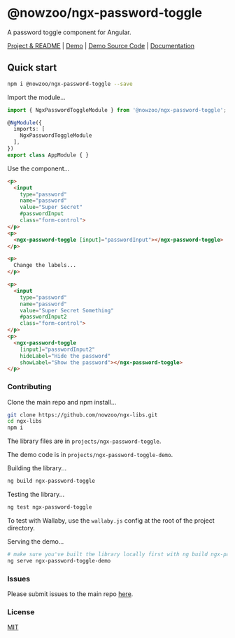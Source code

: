 # @nowzoo/ngx-password-toggle

A password toggle component for Angular.

[Project & README](https://github.com/nowzoo/ngx-libs/tree/master/projects/ngx-password-toggle)
|
[Demo](https://nowzoo.github.io/ngx-libs/ngx-password-toggle/)
|
[Demo Source Code](https://github.com/nowzoo/ngx-libs/tree/master/projects/ngx-password-toggle-demo/src/app)
|
[Documentation](https://nowzoo.github.io/ngx-libs/ngx-password-toggle/docs/)


## Quick start

```bash
npm i @nowzoo/ngx-password-toggle --save
```

Import the module...
```ts
import { NgxPasswordToggleModule } from '@nowzoo/ngx-password-toggle';

@NgModule({
  imports: [
    NgxPasswordToggleModule
  ],
})
export class AppModule { }
```
Use the component...

```html
<p>
  <input
    type="password"
    name="password"
    value="Super Secret"
    #passwordInput
    class="form-control">
</p>
<p>
  <ngx-password-toggle [input]="passwordInput"></ngx-password-toggle>
</p>

<p>
  Change the labels...
</p>

<p>
  <input
    type="password"
    name="password"
    value="Super Secret Something"
    #passwordInput2
    class="form-control">
</p>
<p>
  <ngx-password-toggle
    [input]="passwordInput2"
    hideLabel="Hide the password"
    showLabel="Show the password"></ngx-password-toggle>
</p>
```



### Contributing

Clone the main repo and npm install...
```bash
git clone https://github.com/nowzoo/ngx-libs.git
cd ngx-libs
npm i
```

The library files are in `projects/ngx-password-toggle`.

The demo code is in `projects/ngx-password-toggle-demo`.

Building the library...
```bash
ng build ngx-password-toggle
```

Testing the library...
```bash
ng test ngx-password-toggle
```
To test with Wallaby, use the `wallaby.js` config at the root of the project directory.

Serving the demo...
```bash
# make sure you've built the library locally first with ng build ngx-password-toggle
ng serve ngx-password-toggle-demo
```

### Issues
Please submit issues to the main repo [here](https://github.com/nowzoo/ngx-libs/issues).

### License
[MIT](https://github.com/nowzoo/ngx-libs/blob/master/projects/ngx-password-toggle/LICENSE)
